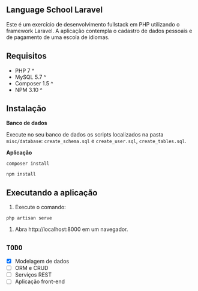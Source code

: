 ## Language School Laravel

Este é um exercício de desenvolvimento fullstack em PHP utilizando o framework Laravel.
A aplicação contempla o cadastro de dados pessoais e de pagamento de uma escola de idiomas.

## Requisitos

* PHP 7 ^
* MySQL 5.7 ^
* Composer 1.5 ^
* NPM 3.10 ^

## Instalação

**Banco de dados**

Execute no seu banco de dados os scripts localizados na pasta `misc/database`: `create_schema.sql` e `create_user.sql`, `create_tables.sql`.

**Aplicação**

```
composer install
```

```
npm install
```

## Executando a aplicação

1. Execute o comando:
```
php artisan serve
```

1. Abra http://localhost:8000 em um navegador.

## `TODO`

- [x] Modelagem de dados
- [ ] ORM e CRUD
- [ ] Serviços REST
- [ ] Aplicação front-end
